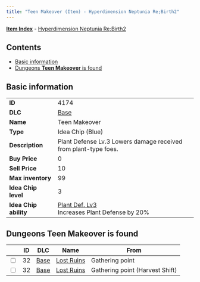 ```yaml
---
title: "Teen Makeover (Item) - Hyperdimension Neptunia Re;Birth2"
---
```


[**Item Index**](/neptunia/rb2/item/index.html) - [Hyperdimension Neptunia Re;Birth2](/neptunia/rb2)

## Contents

- [Basic information](#basic-information)
- [Dungeons **Teen Makeover** is found](#dungeons-teen-makeover-is-found)

## Basic information

|   |   |
| -- | -- |
| **ID** | 4174 |
| **DLC** | [Base](/neptunia/rb2/dlc/0-base.html) |
| **Name** | Teen Makeover |
| **Type** | Idea Chip (Blue) |
| **Description** | Plant Defense Lv.3 Lowers damage received from plant-type foes. |
| **Buy Price** | 0 |
| **Sell Price** | 10 |
| **Max inventory** | 99 |
| **Idea Chip level** | 3 |
| **Idea Chip ability** | [Plant Def. Lv3](/neptunia/rb2/ability/0-9573-plant-def-lv3.html)<br />Increases Plant Defense by 20% |

## Dungeons **Teen Makeover** is found

|    | ID | DLC | Name | From |
| -- | -- | --- | ---- | ---- |
| <input type="checkbox" id="rb2-dungeon-0-32" class="trackbox" /> | 32 | [Base](/neptunia/rb2/dlc/0-base.html) | [Lost Ruins](/neptunia/rb2/dungeon/0-32-lost-ruins.html) | Gathering point |
| <input type="checkbox" id="rb2-dungeon-0-32" class="trackbox" /> | 32 | [Base](/neptunia/rb2/dlc/0-base.html) | [Lost Ruins](/neptunia/rb2/dungeon/0-32-lost-ruins.html) | Gathering point (Harvest Shift) |